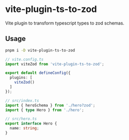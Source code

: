 # vite-plugin-ts-to-zod

Vite plugin to transform typescript types to zod schemas.

## Usage

```bash
pnpm i -D vite-plugin-ts-to-zod
```

```ts
// vite.config.ts
import viteZod from 'vite-plugin-ts-to-zod';

export default defineConfig({
  plugins: [
    viteZod()
  ]
});
```

```ts
// src/index.ts
import { heroSchema } from './hero?zod';
import { type Hero } from './hero';
```

```ts
// src/hero.ts
export interface Hero {
  name: string;
}
```
